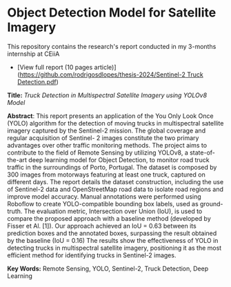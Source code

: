 # Object Detection Model for Satellite Imagery
This repository contains the research's report conducted in my 3-months internship at CEiiA

- [View full report (10 pages article)]([https://github.com/rodrigosdlopes/thesis-2024/Sentinel-2 Truck Detection.pdf](https://github.com/rodrigosdlopes/research-at-CEiiA/blob/main/Sentinel-2%20Truck%20Detection.pdf))


**Title:** *Truck Detection in Multispectral Satellite Imagery using YOLOv8 Model*

**Abstract**: This report presents an application of the You Only
Look Once (YOLO) algorithm for the detection of moving trucks
in multispectral satellite imagery captured by the Sentinel-2
mission. The global coverage and regular acquisition of Sentinel-
2 images constitute the two primary advantages over other
traffic monitoring methods. The project aims to contribute to
the field of Remote Sensing by utilizing YOLOv8, a state-of-
the-art deep learning model for Object Detection, to monitor
road truck traffic in the surroundings of Porto, Portugal. The
dataset is composed by 300 images from motorways featuring
at least one truck, captured on different days. The report
details the dataset construction, including the use of Sentinel-2
data and OpenStreetMap road data to isolate road regions and
improve model accuracy. Manual annotations were performed
using Roboflow to create YOLO-compatible bounding box labels,
used as ground-truth. The evaluation metric, Intersection over
Union (IoU), is used to compare the proposed approach with a
baseline method (developed by Fisser et Al. [1]). Our approach
achieved an IoU = 0.63 between its prediction boxes and the
annotated boxes, surpassing the result obtained by the baseline
(IoU = 0.16) The results show the effectiveness of YOLO in
detecting trucks in multispectral satellite imagery, positioning
it as the most efficient method for identifying trucks in Sentinel-2 images.

**Key Words:** Remote Sensing, YOLO, Sentinel-2, Truck Detection, Deep Learning
